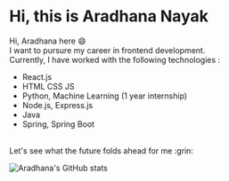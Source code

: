# Hi, this is Aradhana Nayak

Hi, Aradhana here :smile:
<br>
I want to pursure my career in frontend development.
<br>
Currently, I have worked with the following technologies :
- React.js
- HTML CSS JS
- Python, Machine Learning (1 year internship)
- Node.js, Express.js
- Java
- Spring, Spring Boot

<br>
Let's see what the future folds ahead for me :grin:



<br>

 ![Aradhana's GitHub stats](https://github-readme-stats.vercel.app/api?username=aradhana1807&show_icons=true&theme=radical)


